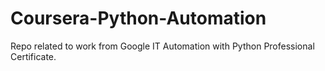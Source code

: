 # Coursera-Python-Automation
Repo related to work from Google IT Automation with Python Professional Certificate.
